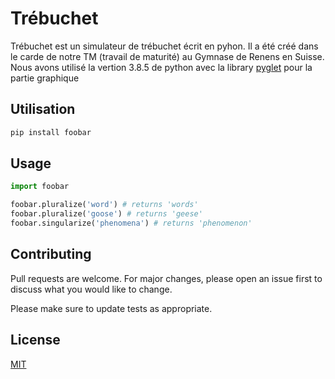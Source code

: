 # Trébuchet

Trébuchet est un simulateur de trébuchet écrit en pyhon. Il a été créé dans le carde de notre TM (travail de maturité) au Gymnase de Renens en Suisse. Nous avons utilisé la vertion 3.8.5 de python avec la library [pyglet](http://pyglet.org ) pour la partie graphique

## Utilisation


```bash
pip install foobar
```

## Usage

```python
import foobar

foobar.pluralize('word') # returns 'words'
foobar.pluralize('goose') # returns 'geese'
foobar.singularize('phenomena') # returns 'phenomenon'
```

## Contributing
Pull requests are welcome. For major changes, please open an issue first to discuss what you would like to change.

Please make sure to update tests as appropriate.

## License
[MIT](https://choosealicense.com/licenses/mit/)